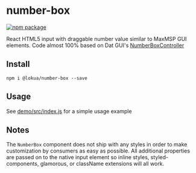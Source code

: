 # number-box

<!-- [![Travis][build-badge]][build] -->

[![npm package][npm-badge]][npm]

<!-- [![npm][npm]][npm] -->

<!-- [![Coveralls][coveralls-badge]][coveralls] -->

React HTML5 input with draggable number value similar to MaxMSP GUI elements.
Code almost 100% based on Dat GUI's [NumberBoxController](https://github.com/dataarts/dat.gui/blob/master/src/dat/controllers/NumberControllerBox.js)

## Install

```
npm i @lokua/number-box --save
```

## Usage

See [demo/src/index.js][demo-source] for a simple usage example

## Notes

The `NumberBox` component does not ship with any styles in order to make
customization by consumers as easy as possible. All additional properties
are passed on to the native input element so inline styles, styled-components,
glamorous, or className extensions will all work.

[build-badge]: https://img.shields.io/travis/Lokua/number-box/master.png?style=flat-square
[build]: https://travis-ci.org/Lokua/number-box.svg?branch=master
[npm-badge]: https://img.shields.io/npm/v/@lokua/number-box.png?style=flat-square
[npm]: https://www.npmjs.org/package/@lokua/number-box

<!-- [coveralls-badge]: https://img.shields.io/coveralls/user/repo/master.png?style=flat-square -->

<!-- [coveralls]: https://coveralls.io/github/user/repo -->

[demo-source]: demo/src/index.js
